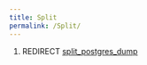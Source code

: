 ```yaml
---
title: Split
permalink: /Split/
---
```


1.  REDIRECT [split_postgres_dump](/split_postgres_dump "wikilink")
